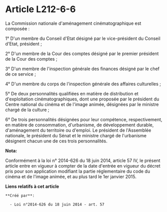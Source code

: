 # Article L212-6-6

La Commission nationale d'aménagement cinématographique est composée : 

1° D'un membre du Conseil d'Etat désigné par le vice-président du Conseil d'Etat, président ; 

2° D'un membre de la Cour des comptes désigné par le premier président de la Cour des comptes ; 

3° D'un membre de l'inspection générale des finances désigné par le chef de ce service ; 

4° D'un membre du corps de l'inspection générale des affaires culturelles ; 

5° De deux personnalités qualifiées en matière de distribution et d'exploitation cinématographiques, dont une proposée par le
président du Centre national du cinéma et de l'image animée, désignées par le ministre chargé de la culture ; 

6° De trois personnalités désignées pour leur compétence, respectivement, en matière de consommation, d'urbanisme, de
développement durable, d'aménagement du territoire ou d'emploi. Le président de l'Assemblée nationale, le président du Sénat
et le ministre chargé de l'urbanisme désignent chacun une de ces trois personnalités.

**Nota:**

Conformément à la loi n° 2014-626 du 18 juin 2014, article 57 IV, le présent article entre en vigueur à compter de la date
d'entrée en vigueur du décret pris pour son application modifiant la partie réglementaire du code du cinéma et de l'image
animée, et au plus tard le 1er janvier 2015.

**Liens relatifs à cet article**

	**Créé par**:

	  - Loi n°2014-626 du 18 juin 2014 - art. 57
